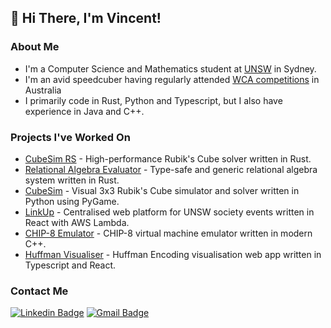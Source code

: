## 👋 Hi There, I'm Vincent!
### About Me
- I'm a Computer Science and Mathematics student at [UNSW](https://unsw.edu.au/) in Sydney.
- I'm an avid speedcuber having regularly attended [WCA competitions](https://www.worldcubeassociation.org/persons/2014WONG08) in Australia
- I primarily code in Rust, Python and Typescript, but I also have experience in Java and C++.

### Projects I've Worked On
- [CubeSim RS](https://github.com/V-Wong/CubeSimRS) - High-performance Rubik's Cube solver written in Rust.
- [Relational Algebra Evaluator](https://github.com/V-Wong/ra-evaluator) - Type-safe and generic relational algebra system written in Rust.
- [CubeSim](https://github.com/V-Wong/CubeSim) - Visual 3x3 Rubik's Cube simulator and solver written in Python using PyGame.
- [LinkUp](https://linkupevents.com) - Centralised web platform for UNSW society events written in React with AWS Lambda.
- [CHIP-8 Emulator](https://github.com/V-Wong/chip8) - CHIP-8 virtual machine emulator written in modern C++.
- [Huffman Visualiser](https://vwong.dev/Huffman-Encoding) - Huffman Encoding visualisation web app written in Typescript and React.

### Contact Me
[![Linkedin Badge](https://img.shields.io/badge/-Vincent_Wong-blue?style=flat-square&logo=Linkedin&logoColor=white&link=https://www.linkedin.com/in/vincent-wc-wong//)](https://www.linkedin.com/in/vincent-wc-wong/) 
[![Gmail Badge](https://img.shields.io/badge/-vincent@vwong.dev-c14438?style=flat-square&logo=Gmail&logoColor=white&link=mailto:vincent@vwong.dev)](mailto:vincent@vwong.dev)
